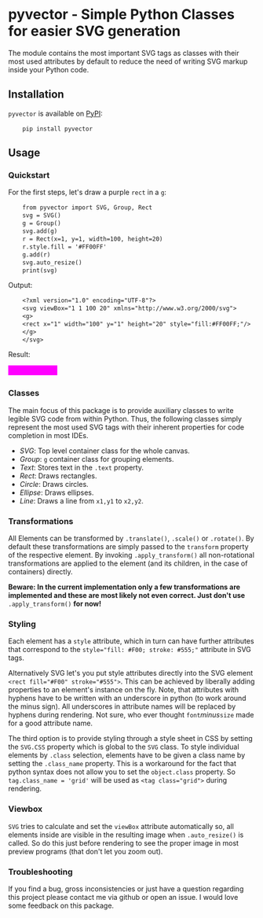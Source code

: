 # pyvector - Simple Python Classes for easier SVG generation
The module contains the most important SVG tags as classes with their most used attributes by default to reduce the need of writing SVG markup inside your Python code.


## Installation
`pyvector` is available on [PyPI](https://pypi.python.org/pypi/pyvector/):

        pip install pyvector


## Usage

### Quickstart
For the first steps, let's draw a purple `rect` in a `g`:

        from pyvector import SVG, Group, Rect
        svg = SVG()
        g = Group()
        svg.add(g)
        r = Rect(x=1, y=1, width=100, height=20)
        r.style.fill = '#FF00FF'
        g.add(r)
        svg.auto_resize()
        print(svg)

Output:

        <?xml version="1.0" encoding="UTF-8"?>
        <svg viewBox="1 1 100 20" xmlns="http://www.w3.org/2000/svg">
        <g>
        <rect x="1" width="100" y="1" height="20" style="fill:#FF00FF;"/>
        </g>
        </svg>

Result:

![rect.svg](rect.png)


### Classes
The main focus of this package is to provide auxiliary classes to write legible SVG code from within Python.
Thus, the following classes simply represent the most used SVG tags with their inherent properties for code completion in most IDEs.

- *SVG*: Top level container class for the whole canvas.
- *Group*: `g` container class for grouping elements.
- *Text*: Stores text in the `.text` property.
- *Rect*: Draws rectangles.
- *Circle*: Draws circles.
- *Ellipse*: Draws ellipses.
- *Line*: Draws a line from `x1,y1` to `x2,y2`.


### Transformations
All Elements can be transformed by `.translate()`, `.scale()` or `.rotate()`.
By default these transformations are simply passed to the `transform` property of the respective element.
By invoking `.apply_transform()` all non-rotational transformations are applied to the element (and its children, in the case of containers) directly.

**Beware: In the current implementation only a few transformations are implemented and these are most likely not even correct. Just don't use** `.apply_transform()` **for now!**


### Styling
Each element has a `style` attribute, which in turn can have further attributes that correspond to the `style="fill: #F00; stroke: #555;"` attribute in SVG tags.

Alternatively SVG let's you put style attributes directly into the SVG element `<rect fill="#F00" stroke="#555">`.
This can be achieved by liberally adding properties to an element's instance on the fly.
Note, that attributes with hyphens have to be written with an underscore in python (to work around the minus sign).
All underscores in attribute names will be replaced by hyphens during rendering.
Not sure, who ever thought `font`*minus*`size` made for a good attribute name.

The third option is to provide styling through a style sheet in CSS by setting the `SVG.CSS` property which is global to the `SVG` class.
To style individual elements by `.class` selection, elements have to be given a class name by setting the `.class_name` property.
This is a workaround for the fact that python syntax does not allow you to set the `object.class` property.
So `tag.class_name = 'grid'` will be used as `<tag class="grid">` during rendering.


### Viewbox
`SVG` tries to calculate and set the `viewBox` attribute automatically so, all elements inside are visible in the resulting image when `.auto_resize()` is called.
So do this just before rendering to see the proper image in most preview programs (that don't let you zoom out).


### Troubleshooting
If you find a bug, gross inconsistencies or just have a question regarding this project please contact me via github or open an issue. I would love some feedback on this package.
